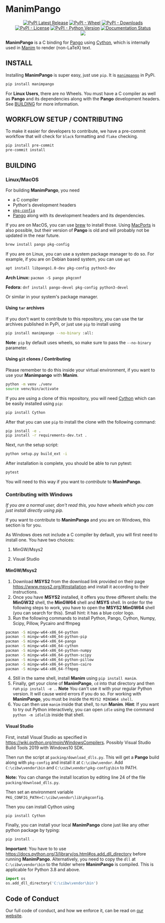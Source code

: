 # ManimPango

<p align="center">
    <a href="https://pypi.org/project/manimpango/"><img src="https://img.shields.io/pypi/v/manimpango.svg?style=flat&logo=pypi" alt="PyPI Latest Release"></a>
    <a href="https://pypi.org/project/manimpango/"><img alt="PyPI - Wheel" src="https://img.shields.io/pypi/wheel/manimpango"></a>
    <a href="https://pypi.org/project/manimpango/"><img alt="PyPI - Downloads" src="https://img.shields.io/pypi/dm/manimpango"></a>
    <a href="https://choosealicense.com/licenses/gpl-3.0/"><img alt="PyPI - License" src="https://img.shields.io/pypi/l/manimpango"></a>
    <a href="https://pypi.org/project/manimpango/"><img alt="PyPI - Python Version" src="https://img.shields.io/pypi/pyversions/pangocffi.svg?style=flat"></a>
    <a href='https://manimpango.readthedocs.io/en/latest/?badge=latest'><img src='https://readthedocs.org/projects/manimpango/badge/?version=latest' alt='Documentation Status' /></a>
    <br>
    <img src="https://github.com/ManimCommunity/manimpango/workflows/Build%20Wheels/badge.svg">
</p>

**ManimPango** is a C binding for [Pango](https://pango.gnome.org/) using [Cython](https://cython.org/), which is internally used in [Manim](https://www.manim.community) to render (non-LaTeX) text.



## INSTALL

Installing **ManimPango** is super easy, just use `pip`. It is [`manimpango`](https://pypi.org/project/manimpango/) in PyPi.

```sh
pip install manimpango
```

For **Linux Users**, there are no Wheels. You must have a C compiler as well as **Pango** and its dependencies along with the **Pango** development headers. See [BUILDING](#BUILDING) for more information.

## WORKFLOW SETUP / CONTRIBUTING

To make it easier for developers to contribute, we have a pre-commit workflow that will check for `black` formatting and `flake` checking.

```sh
pip install pre-commit
pre-commit install
```

## BUILDING

### Linux/MacOS

For building **ManimPango**, you need
* a C compiler
* Python's development headers
* [`pkg-config`](https://www.freedesktop.org/wiki/Software/pkg-config/)
* [Pango](https://pango.gnome.org) along with its development headers and its dependencies.

If you are on MacOS, you can use [brew](https://brew.sh) to install those. Using [MacPorts](https://www.macports.org) is also possible, but their version of **Pango** is old and will probably not be updated in the near future.

```sh
brew install pango pkg-config
```

If you are on Linux, you can use a system package manager to do so. For example, if you are on Debian based system, you can use `apt`

```sh
apt install libpango1.0-dev pkg-config python3-dev
```

**Arch Linux:** `pacman -S pango pkgconf`

**Fedora:** `dnf install pango-devel pkg-config python3-devel`

Or similar in your system's package manager.

#### Using `tar` archives

If you don't want to contribute to this repository, you can use the tar archives published in PyPi, or just use `pip` to install using

```sh
pip install manimpango --no-binary :all:
```

**Note**: `pip` by default uses wheels, so make sure to pass the `--no-binary` parameter.

#### Using `git` clones / Contributing

Please remember to do this inside your virtual environment, if you want to use your **Manimpango** with **Manim**.

```sh
python -m venv ./venv
source venv/bin/activate
```

If you are using a clone of this repository, you will need [Cython](https://cython.org) which can be easily installed using `pip`:

```sh
pip install Cython
```

After that you can use `pip` to install the clone with the following command:

```sh
pip install -e .
pip install -r requirements-dev.txt .
```

Next, run the setup script:

```sh
python setup.py build_ext -i
```

After installation is complete, you should be able to run pytest:

```sh
pytest
```

You will need to this way if you want to *contribute* to **ManimPango**.

### Contributing with Windows

*If you are a normal user, don't read this, you have wheels which you can just install directly using pip.*

If you want to contribute to **ManimPango** and you are on Windows, this section is for you.

As Windows does not include a C compiler by default, you will first need to install one. You have two choices:

1. MinGW/Msys2

2. Visual Studio

#### MinGW/Msys2

1. Download **MSYS2** from the download link provided on their page https://www.msys2.org/#installation and install it according to their instructions.
2. Once you have **MSYS2** installed,  it offers you three different shells: the **MinGW32** shell, the **MinGW64** shell and **MSYS** shell. In order for the following steps to work, you have to open the **MSYS2 MinGW64** shell (you can search for this). Small hint: it has a blue color logo.
3. Run the following commands to install Python, Pango, Cython, Numpy, Scipy, Pillow, Pycairo and ffmpeg
```sh
pacman -S mingw-w64-x86_64-python
pacman -S mingw-w64-x86_64-python-pip
pacman -S mingw-w64-x86_64-pango
pacman -S mingw-w64-x86_64-cython
pacman -S mingw-w64-x86_64-python-numpy
pacman -S mingw-w64-x86_64-python-scipy
pacman -S mingw-w64-x86_64-python-pillow
pacman -S mingw-w64-x86_64-python-cairo
pacman -S mingw-w64-x86_64-ffmpeg
```
4. Still in the same shell, install **Manim** using `pip install manim`.
5. Finally, get your clone of **ManimPango**, `cd` into that directory and then run `pip install -e .`.
**Note** You can't use it with your regular Python version. It will cause weird errors if you do so. For working with **ManimPango**, you must be inside the `MSYS2 MINGW64 shell`.
6. You can then use `manim` inside that shell, to run **Manim**.
**Hint**: If you want to try out Python interactively, you can open `idle` using the command `python -m idlelib`  inside that shell.

#### Visual Studio

First, install Visual Studio as specified in https://wiki.python.org/moin/WindowsCompilers. Possibly Visual Studio Build Tools 2019 with Windows10 SDK.

Then run the script at `packing/download_dlls.py`. This will get a **Pango** build along with `pkg-config` and install it at `C:\cibw\vendor`. Add `C:\cibw\vendor\bin` and `C:\cibw\vendor\pkg-config\bin` to PATH.

**Note:** You can change the install location by editing line 24 of the file `packing/download_dlls.py`.

Then set an environment variable `PKG_CONFIG_PATH`=`C:\cibw\vendor\lib\pkgconfig`.

Then you can install Cython using

```sh
pip install Cython
```

Finally, you can install your local **ManimPango** clone just like any other python package by typing:

```sh
pip install .
```

**Important**: You have to to use https://docs.python.org/3/library/os.html#os.add_dll_directory before running **ManimPango**. Alternatively, you need to copy the `dll` at `C:\cibw\vendor\bin` to the folder where **ManimPango** is compiled.  This is applicable for Python 3.8 and above.

```python
import os
os.add_dll_directory('C:\cibw\vendor\bin')
```

## Code of Conduct

Our full code of conduct, and how we enforce it, can be read on [our website](https://docs.manim.community/en/latest/conduct.html).
